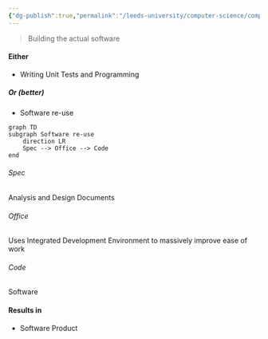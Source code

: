 ```yaml
---
{"dg-publish":true,"permalink":"/leeds-university/computer-science/compulsory-modules/professional-computing/week-3-2-software-development-process/build/"}
---
```


>Building the actual software
#### Either
- Writing Unit Tests and Programming
##### Or (better)
- Software re-use
```mermaid
graph TD
subgraph Software re-use
	direction LR
	Spec --> Office --> Code
end
```
###### Spec
Analysis and Design Documents
###### Office
Uses Integrated Development Environment to massively improve ease of work
###### Code
Software
#### Results in
- Software Product

